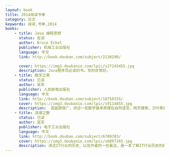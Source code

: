 ```yaml
---
layout: book
title: 2014阅读书单
category: 论文
keywords: 阅读,书单,2014
books: 
    - title: Java 编程思想
      status: 在读
      author: Bruce Eckel 
      publisher: 机械工业出版社
      language: 中文
      link: http://book.douban.com/subject/2130190/

      cover: https://img3.doubanio.com/lpic/s27243455.jpg
      description: Java程序员必读的书。写的非常好。
    - title: 数学之美
      status: 已读
      author: 吴军
      publisher: 人民邮电出版社 
      language: 中文
      link: http://book.douban.com/subject/10750155/
      cover: https://img3.doubanio.com/lpic/s9114855.jpg
      description:  涵盖面很广，讲述一些数学基本原理在自然语言，网页搜索，贝叶斯网络中的应用，是一本科普的好书。
    - title: 浪潮之巅
      status: 已读
      author: 吴军
      publisher: 电子工业出版社
      language: 中文  
      link: http://book.douban.com/subject/6709783/
      cover: https://img3.doubanio.com/lpic/s6807265.jpg
      description: 讲述IT行业的历史，以及作者的一些看法，是一本了解IT行业历史的好书。
---
```


